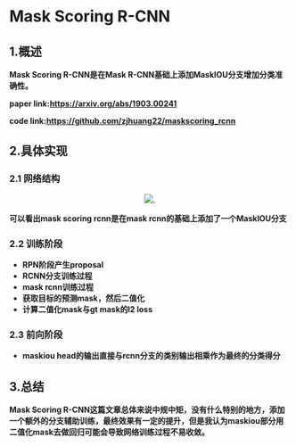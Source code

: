 # **Mask Scoring R-CNN**

## 1.概述

**Mask Scoring R-CNN是在Mask R-CNN基础上添加MaskIOU分支增加分类准确性。**

**paper link:https://arxiv.org/abs/1903.00241**

**code link:https://github.com/zjhuang22/maskscoring_rcnn**

## 2.具体实现

### 2.1 网络结构

<div align=center>
<img src="https://note.youdao.com/yws/api/personal/file/WEBf377c2a9f2826218dd2e15f6c5277554?method=download&shareKey=071ef2d20419fbf69859810515ecb545"/>.
</div>

**可以看出mask scoring rcnn是在mask rcnn的基础上添加了一个MaskIOU分支**

### 2.2 训练阶段

- **RPN阶段产生proposal**
- **RCNN分支训练过程**
- **mask rcnn训练过程**
- **获取目标的预测mask，然后二值化**
- **计算二值化mask与gt mask的l2 loss**

### 2.3 前向阶段

- **maskiou head的输出直接与rcnn分支的类别输出相乘作为最终的分类得分**



## 3.总结

**Mask Scoring R-CNN这篇文章总体来说中规中矩，没有什么特别的地方，添加一个额外的分支辅助训练，最终效果有一定的提升，但是我认为maskiou部分用二值化mask去做回归可能会导致网络训练过程不易收敛。**